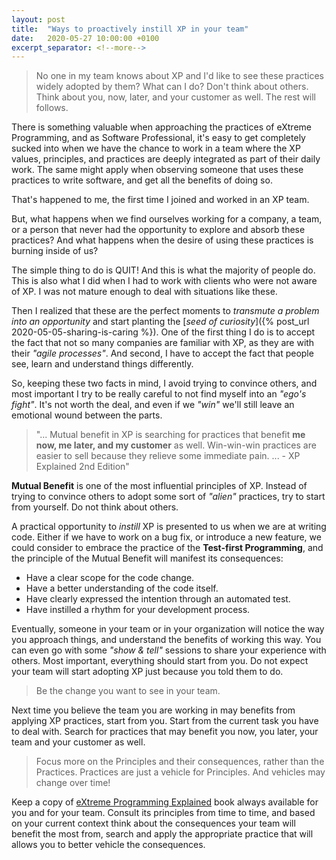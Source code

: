 ```yaml
---
layout: post
title:  "Ways to proactively instill XP in your team"
date:   2020-05-27 10:00:00 +0100
excerpt_separator: <!--more-->
---
```


> No one in my team knows about XP and I'd like to see these practices widely adopted by them? What can I do? Don't think about others. Think about you, now, later, and your customer as well. The rest will follows.

<!--more-->

There is something valuable when approaching the practices of eXtreme Programming, and as Software Professional, it's easy to get completely sucked into when we have the chance to work in a team where the XP values, principles, and practices are deeply integrated as part of their daily work. The same might apply when observing someone that uses these practices to write software, and get all the benefits of doing so.

That's happened to me, the first time I joined and worked in an XP team.

But, what happens when we find ourselves working for a company, a team, or a person that never had the opportunity to explore and absorb these practices? And what happens when the desire of using these practices is burning inside of us?

The simple thing to do is QUIT! And this is what the majority of people do. This is also what I did when I had to work with clients who were not aware of XP. I was not mature enough to deal with situations like these.

Then I realized that these are the perfect moments to _transmute a problem into an opportunity_ and start planting the [_seed of curiosity_]({% post_url 2020-05-05-sharing-is-caring %}). One of the first thing I do is to accept the fact that not so many companies are familiar with XP, as they are with their _"agile processes"_. And second, I have to accept the fact that people see, learn and understand things differently.

So, keeping these two facts in mind, I avoid trying to convince others, and most important I try to be really careful to not find myself into an _"ego's fight"_. It's not worth the deal, and even if we _"win"_ we'll still leave an emotional wound between the parts.

> "... Mutual benefit in XP is searching for practices that benefit **me now, me later, and my customer** as well. Win-win-win practices are easier to sell because they relieve some immediate pain. ... - XP Explained 2nd Edition"

**Mutual Benefit** is one of the most influential principles of XP. Instead of trying to convince others to adopt some sort of _"alien"_ practices, try to start from yourself. Do not think about others.

A practical opportunity to _instill_ XP is presented to us when we are at writing code. Either if we have to work on a bug fix, or introduce a new feature, we could consider to embrace the practice of the **Test-first Programming**, and the principle of the Mutual Benefit will manifest its consequences:

- Have a clear scope for the code change.
- Have a better understanding of the code itself.
- Have clearly expressed the intention through an automated test.
- Have instilled a rhythm for your development process.

Eventually, someone in your team or in your organization will notice the way you approach things, and understand the benefits of working this way. You can even go with some _"show & tell"_ sessions to share your experience with others. Most important, everything should start from you. Do not expect your team will start adopting XP just because you told them to do.

> Be the change you want to see in your team.

Next time you believe the team you are working in may benefits from applying XP practices, start from you. Start from the current task you have to deal with. Search for practices that may benefit you now, you later, your team and your customer as well.

> Focus more on the Principles and their consequences, rather than the Practices. Practices are just a vehicle for Principles. And vehicles may change over time!

Keep a copy of [eXtreme Programming Explained](https://www.goodreads.com/book/show/67833.Extreme_Programming_Explained) book always available for you and for your team. Consult its principles from time to time, and based on your current context think about the consequences your team will benefit the most from, search and apply the appropriate practice that will allows you to better vehicle the consequences.
